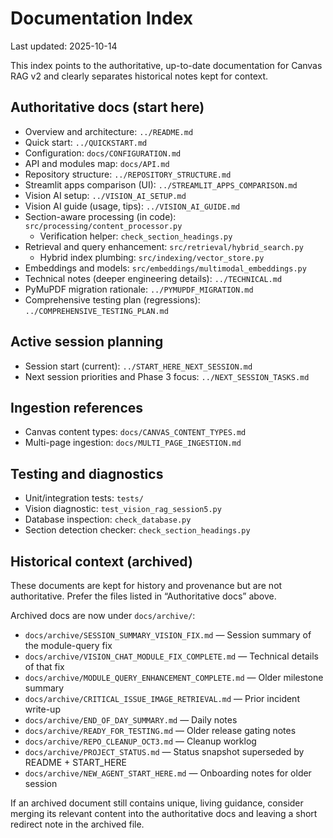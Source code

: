 # Documentation Index

Last updated: 2025-10-14

This index points to the authoritative, up-to-date documentation for Canvas RAG v2 and clearly separates historical notes kept for context.

## Authoritative docs (start here)

* Overview and architecture: `../README.md`
* Quick start: `../QUICKSTART.md`
* Configuration: `docs/CONFIGURATION.md`
* API and modules map: `docs/API.md`
* Repository structure: `../REPOSITORY_STRUCTURE.md`
* Streamlit apps comparison (UI): `../STREAMLIT_APPS_COMPARISON.md`
* Vision AI setup: `../VISION_AI_SETUP.md`
* Vision AI guide (usage, tips): `../VISION_AI_GUIDE.md`
* Section-aware processing (in code): `src/processing/content_processor.py`
  * Verification helper: `check_section_headings.py`
* Retrieval and query enhancement: `src/retrieval/hybrid_search.py`
  * Hybrid index plumbing: `src/indexing/vector_store.py`
* Embeddings and models: `src/embeddings/multimodal_embeddings.py`
* Technical notes (deeper engineering details): `../TECHNICAL.md`
* PyMuPDF migration rationale: `../PYMUPDF_MIGRATION.md`
* Comprehensive testing plan (regressions): `../COMPREHENSIVE_TESTING_PLAN.md`

## Active session planning

* Session start (current): `../START_HERE_NEXT_SESSION.md`
* Next session priorities and Phase 3 focus: `../NEXT_SESSION_TASKS.md`

## Ingestion references

* Canvas content types: `docs/CANVAS_CONTENT_TYPES.md`
* Multi-page ingestion: `docs/MULTI_PAGE_INGESTION.md`

## Testing and diagnostics

* Unit/integration tests: `tests/`
* Vision diagnostic: `test_vision_rag_session5.py`
* Database inspection: `check_database.py`
* Section detection checker: `check_section_headings.py`

## Historical context (archived)

These documents are kept for history and provenance but are not authoritative. Prefer the files listed in “Authoritative docs” above.

Archived docs are now under `docs/archive/`:

* `docs/archive/SESSION_SUMMARY_VISION_FIX.md` — Session summary of the module-query fix
* `docs/archive/VISION_CHAT_MODULE_FIX_COMPLETE.md` — Technical details of that fix
* `docs/archive/MODULE_QUERY_ENHANCEMENT_COMPLETE.md` — Older milestone summary
* `docs/archive/CRITICAL_ISSUE_IMAGE_RETRIEVAL.md` — Prior incident write-up
* `docs/archive/END_OF_DAY_SUMMARY.md` — Daily notes
* `docs/archive/READY_FOR_TESTING.md` — Older release gating notes
* `docs/archive/REPO_CLEANUP_OCT3.md` — Cleanup worklog
* `docs/archive/PROJECT_STATUS.md` — Status snapshot superseded by README + START_HERE
* `docs/archive/NEW_AGENT_START_HERE.md` — Onboarding notes for older session

If an archived document still contains unique, living guidance, consider merging its relevant content into the authoritative docs and leaving a short redirect note in the archived file.
